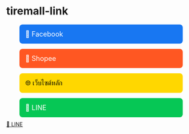 # tiremall-link
<!-- Facebook -->
<a href="https://www.facebook.com/share/16gHJH621J/" target="_blank" 
   style="display:block;padding:15px;margin:10px auto;width:80%;background:#1877F2;color:white;font-size:18px;border-radius:8px;text-decoration:none;">
    📘 Facebook
</a>

<!-- Shopee -->
<a href="https://shopee.co.th/saharatjc" target="_blank" 
   style="display:block;padding:15px;margin:10px auto;width:80%;background:#FF5722;color:white;font-size:18px;border-radius:8px;text-decoration:none;">
    🛒 Shopee
</a>

<!-- เว็บไซต์หลัก -->
<a href="https://tiremallonline.github.io/tiremall-link/" target="_blank" 
   style="display:block;padding:15px;margin:10px auto;width:80%;background:#FFD700;color:black;font-size:18px;border-radius:8px;text-decoration:none;">
    🌐 เว็บไซต์หลัก
</a>

<!-- LINE -->
<a href="https://lin.ee/LWEJhGV" target="_blank" 
   style="display:block;padding:15px;margin:10px auto;width:80%;background:#06C755;color:white;font-size:18px;border-radius:8px;text-decoration:none;">
    💬 LINE
</a> [💬 LINE](https://lin.ee/cGW5rJxE)


